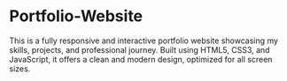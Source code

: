 # Portfolio-Website
This is a fully responsive and interactive portfolio website showcasing my skills, projects, and professional journey. Built using HTML5, CSS3, and JavaScript, it offers a clean and modern design, optimized for all screen sizes.
